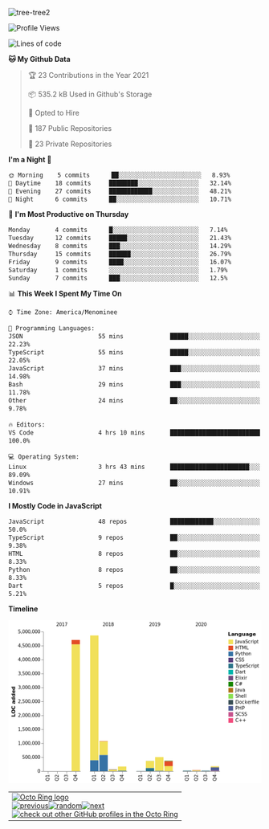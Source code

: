 ![tree-tree2](https://user-images.githubusercontent.com/15727947/99866266-688a6380-2b75-11eb-958b-273006b198d8.jpg)


<!--START_SECTION:waka-->
![Profile Views](http://img.shields.io/badge/Profile%20Views-0-blue)

![Lines of code](https://img.shields.io/badge/From%20Hello%20World%20I%27ve%20Written-12.4%20million%20lines%20of%20code-blue)

**🐱 My Github Data** 

> 🏆 23 Contributions in the Year 2021
 > 
> 📦 535.2 kB Used in Github's Storage 
 > 
> 💼 Opted to Hire
 > 
> 📜 187 Public Repositories 
 > 
> 🔑 23 Private Repositories  
 > 
**I'm a Night 🦉** 

```text
🌞 Morning    5 commits      ██░░░░░░░░░░░░░░░░░░░░░░░   8.93% 
🌆 Daytime    18 commits     ████████░░░░░░░░░░░░░░░░░   32.14% 
🌃 Evening    27 commits     ████████████░░░░░░░░░░░░░   48.21% 
🌙 Night      6 commits      ██░░░░░░░░░░░░░░░░░░░░░░░   10.71%

```
📅 **I'm Most Productive on Thursday** 

```text
Monday       4 commits      █░░░░░░░░░░░░░░░░░░░░░░░░   7.14% 
Tuesday      12 commits     █████░░░░░░░░░░░░░░░░░░░░   21.43% 
Wednesday    8 commits      ███░░░░░░░░░░░░░░░░░░░░░░   14.29% 
Thursday     15 commits     ██████░░░░░░░░░░░░░░░░░░░   26.79% 
Friday       9 commits      ████░░░░░░░░░░░░░░░░░░░░░   16.07% 
Saturday     1 commits      ░░░░░░░░░░░░░░░░░░░░░░░░░   1.79% 
Sunday       7 commits      ███░░░░░░░░░░░░░░░░░░░░░░   12.5%

```


📊 **This Week I Spent My Time On** 

```text
⌚︎ Time Zone: America/Menominee

💬 Programming Languages: 
JSON                     55 mins             █████░░░░░░░░░░░░░░░░░░░░   22.23% 
TypeScript               55 mins             █████░░░░░░░░░░░░░░░░░░░░   22.05% 
JavaScript               37 mins             ███░░░░░░░░░░░░░░░░░░░░░░   14.98% 
Bash                     29 mins             ███░░░░░░░░░░░░░░░░░░░░░░   11.78% 
Other                    24 mins             ██░░░░░░░░░░░░░░░░░░░░░░░   9.78%

🔥 Editors: 
VS Code                  4 hrs 10 mins       █████████████████████████   100.0%

💻 Operating System: 
Linux                    3 hrs 43 mins       ██████████████████████░░░   89.09% 
Windows                  27 mins             ██░░░░░░░░░░░░░░░░░░░░░░░   10.91%

```

**I Mostly Code in JavaScript** 

```text
JavaScript               48 repos            ████████████░░░░░░░░░░░░░   50.0% 
TypeScript               9 repos             ██░░░░░░░░░░░░░░░░░░░░░░░   9.38% 
HTML                     8 repos             ██░░░░░░░░░░░░░░░░░░░░░░░   8.33% 
Python                   8 repos             ██░░░░░░░░░░░░░░░░░░░░░░░   8.33% 
Dart                     5 repos             █░░░░░░░░░░░░░░░░░░░░░░░░   5.21%

```


**Timeline**

![Chart not found](https://raw.githubusercontent.com/ianlikono/ianlikono/main/charts/bar_graph.png) 


<!--END_SECTION:waka-->


<table><tbody><tr><td><a href="https://octo-ring.com/"><img src="https://octo-ring.com/static/img/widget/top.png" width="99%" alt="Octo Ring logo" align="top"></a><br><a href="https://octo-ring.com/p/ianlikono/prev"><img src="https://octo-ring.com/static/img/widget/prev.png" width="33%" alt="previous" align="top" title="previous profile"></a><a href="https://octo-ring.com/p/ianlikono/random"><img src="https://octo-ring.com/static/img/widget/random.png" width="33%" alt="random" align="top" title="random profile"></a><a href="https://octo-ring.com/p/ianlikono/next"><img src="https://octo-ring.com/static/img/widget/next.png" width="33%" alt="next" align="top" title="next profile"></a><br><a href="https://octo-ring.com/"><img src="https://octo-ring.com/static/img/widget/bottom.png" width="99%" alt="check out other GitHub profiles in the Octo Ring" align="top"></a></td></tr></tbody></table>
